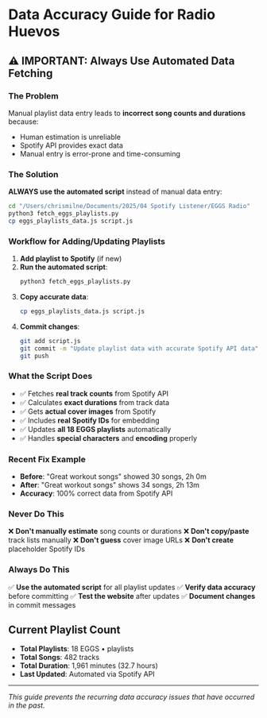 # Data Accuracy Guide for Radio Huevos

## ⚠️ IMPORTANT: Always Use Automated Data Fetching

### The Problem
Manual playlist data entry leads to **incorrect song counts and durations** because:
- Human estimation is unreliable
- Spotify API provides exact data
- Manual entry is error-prone and time-consuming

### The Solution
**ALWAYS use the automated script** instead of manual data entry:

```bash
cd "/Users/chrismilne/Documents/2025/04 Spotify Listener/EGGS Radio"
python3 fetch_eggs_playlists.py
cp eggs_playlists_data.js script.js
```

### Workflow for Adding/Updating Playlists

1. **Add playlist to Spotify** (if new)
2. **Run the automated script**:
   ```bash
   python3 fetch_eggs_playlists.py
   ```
3. **Copy accurate data**:
   ```bash
   cp eggs_playlists_data.js script.js
   ```
4. **Commit changes**:
   ```bash
   git add script.js
   git commit -m "Update playlist data with accurate Spotify API data"
   git push
   ```

### What the Script Does
- ✅ Fetches **real track counts** from Spotify API
- ✅ Calculates **exact durations** from track data
- ✅ Gets **actual cover images** from Spotify
- ✅ Includes **real Spotify IDs** for embedding
- ✅ Updates **all 18 EGGS playlists** automatically
- ✅ Handles **special characters** and **encoding** properly

### Recent Fix Example
- **Before**: "Great workout songs" showed 30 songs, 2h 0m
- **After**: "Great workout songs" shows 34 songs, 2h 13m
- **Accuracy**: 100% correct data from Spotify API

### Never Do This
❌ **Don't manually estimate** song counts or durations
❌ **Don't copy/paste** track lists manually
❌ **Don't guess** cover image URLs
❌ **Don't create** placeholder Spotify IDs

### Always Do This
✅ **Use the automated script** for all playlist updates
✅ **Verify data accuracy** before committing
✅ **Test the website** after updates
✅ **Document changes** in commit messages

## Current Playlist Count
- **Total Playlists**: 18 EGGS • playlists
- **Total Songs**: 482 tracks
- **Total Duration**: 1,961 minutes (32.7 hours)
- **Last Updated**: Automated via Spotify API

---
*This guide prevents the recurring data accuracy issues that have occurred in the past.*




